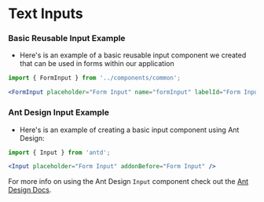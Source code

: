 # Text Inputs

### Basic Reusable Input Example

- Here's is an example of a basic reusable input component we created that can be used in forms within our application

```jsx
import { FormInput } from '../components/common';

<FormInput placeholder="Form Input" name="formInput" labelId="Form Input" />
```

### Ant Design Input Example

- Here's is an example of creating a basic input component using Ant Design:

```jsx
import { Input } from 'antd';

<Input placeholder="Form Input" addonBefore="Form Input" />
```

For more info on using the Ant Design `Input` component check out the <a href="https://ant.design/components/input/" target="_blank">Ant Design Docs</a>.